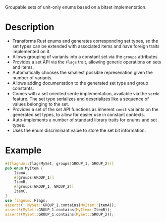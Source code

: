 Groupable sets of unit-only enums based on a bitset implementation.

# Description

* Transforms Rust enums and generates corresponding set types, so the set types
  can be extended with associated items and have foreign traits implemented on it.
* Allows grouping of variants into a constant set via the `groups` attributes.
* Provides a set API via the `Flags` trait, allowing generic operations on sets and
  items.
* Automatically chooses the smallest possible represenation given the number of
  variants.
* Allows adding documentation to the generated set type and group constants.
* Comes with a set oriented serde implementation, available via the `serde` feature.
  The set type serializes and deserializes like a sequence of values belonging to the
  set.
* Provides a set of the set API functions as inherent `const` variants on the
  generated set types, to allow for easier use in constant contexts.
* Auto-implements a number of standard library traits for enums and set types.
* Uses the enum discriminant value to store the set bit information.

# Example

```rust
#[flagnum::flag(MySet, groups(GROUP_1, GROUP_2))]
pub enum MyItem {
    ItemA,
    #[groups(GROUP_1)]
    ItemB,
    #[groups(GROUP_1, GROUP_2)]
    ItemC,
}
use flagnum::Flags;
assert!(! MySet::GROUP_1.contains(MyItem::ItemA));
assert!(MySet::GROUP_1.contains(MyItem::ItemB));
assert!(MySet::GROUP_1.contains(MySet::GROUP_2));
```